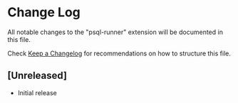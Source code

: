 # Change Log

All notable changes to the "psql-runner" extension will be documented in this file.

Check [Keep a Changelog](http://keepachangelog.com/) for recommendations on how to structure this file.

## [Unreleased]

- Initial release